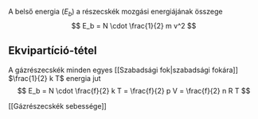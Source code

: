 A belső energia ($E_b$) a részecskék mozgási energiájának összege
$$
E_b = N \cdot \frac{1}{2} m v^2
$$

## Ekvipartíció-tétel
A gázrészecskék minden egyes [[Szabadsági fok|szabadsági fokára]] $\frac{1}{2} k T$ energia jut
$$
E_b = N \cdot \frac{f}{2} k T =
\frac{f}{2} p V =
\frac{f}{2} n R T
$$

[[Gázrészecskék sebessége]]